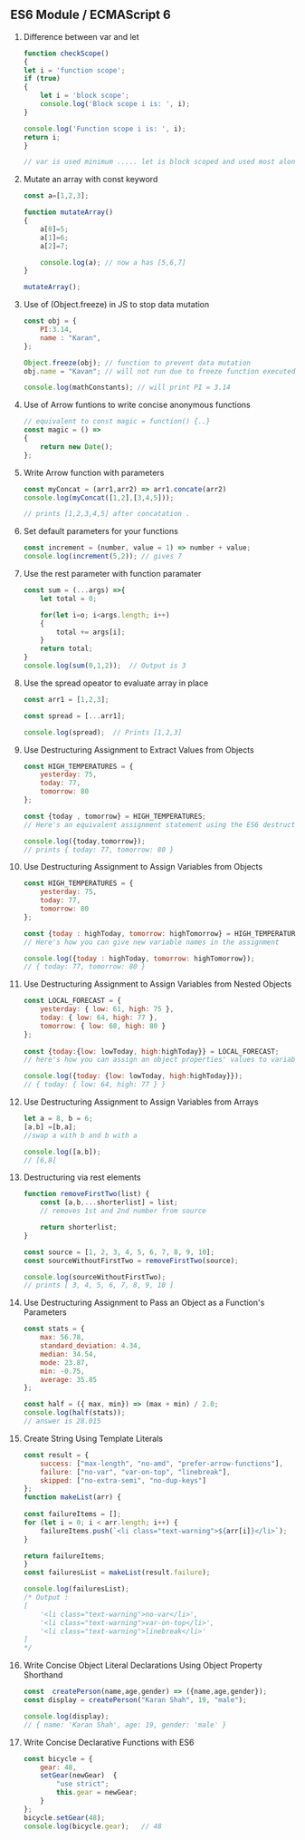 ## ES6 Module / ECMAScript 6 

1. Difference between var and let

    ```js
    function checkScope() 
    {
    let i = 'function scope';
    if (true) 
    {
        let i = 'block scope';
        console.log('Block scope i is: ', i);
    }

    console.log('Function scope i is: ', i);
    return i;
    }

    // var is used minimum ..... let is block scoped and used most along const keyword
    ```

2. Mutate an array with const keyword

    ```js
    const a=[1,2,3];

    function mutateArray()
    {
        a[0]=5;
        a[1]=6;
        a[2]=7;

        console.log(a); // now a has [5,6,7]
    }

    mutateArray();
    ```

3. Use of (Object.freeze) in JS to stop data mutation

    ```js
    const obj = {
        PI:3.14,
        name : "Karan",
    };

    Object.freeze(obj); // function to prevent data mutation
    obj.name = "Kavan"; // will not run due to freeze function executed above

    console.log(mathConstants); // will print PI = 3.14
    ```

4. Use of Arrow funtions to write concise anonymous functions

    ```js
    // equivalent to const magic = function() {..}
    const magic = () => 
    {
        return new Date();
    };
    ```

5. Write Arrow function with parameters 

    ```js
    const myConcat = (arr1,arr2) => arr1.concate(arr2)
    console.log(myConcat([1,2],[3,4,5]));

    // prints [1,2,3,4,5] after concatation .
    ```

6. Set default parameters for your functions

    ```js
    const increment = (number, value = 1) => number + value;
    console.log(increment(5,2)); // gives 7
    ```

7. Use the rest parameter with function paramater

    ```js
    const sum = (...args) =>{
        let total = 0;

        for(let i=o; i<args.length; i++)
        {
            total += args[i];
        }
        return total;
    }
    console.log(sum(0,1,2));  // Output is 3
    ```

8. Use the spread opeator to evaluate array in place

    ```js
    const arr1 = [1,2,3];

    const spread = [...arr1];

    console.log(spread);  // Prints [1,2,3]
    ```

9. Use Destructuring Assignment to Extract Values from Objects

    ```js
    const HIGH_TEMPERATURES = {
        yesterday: 75,
        today: 77,
        tomorrow: 80
    };

    const {today , tomorrow} = HIGH_TEMPERATURES;   
    // Here's an equivalent assignment statement using the ES6 destructuring syntax:

    console.log({today,tomorrow});  
    // prints { today: 77, tomorrow: 80 }
    ```

10. Use Destructuring Assignment to Assign Variables from Objects

    ```js
    const HIGH_TEMPERATURES = {
        yesterday: 75,
        today: 77,
        tomorrow: 80
    };

    const {today : highToday, tomorrow: highTomorrow} = HIGH_TEMPERATURES;
    // Here's how you can give new variable names in the assignment

    console.log({today : highToday, tomorrow: highTomorrow});
    // { today: 77, tomorrow: 80 }
    ```

11. Use Destructuring Assignment to Assign Variables from Nested Objects

    ```js
    const LOCAL_FORECAST = {
        yesterday: { low: 61, high: 75 },
        today: { low: 64, high: 77 },
        tomorrow: { low: 68, high: 80 }
    };
  
    const {today:{low: lowToday, high:highToday}} = LOCAL_FORECAST;
    // here's how you can assign an object properties' values to variables with different names

    console.log({today: {low: lowToday, high:highToday}});
    // { today: { low: 64, high: 77 } }
    ```

12. Use Destructuring Assignment to Assign Variables from Arrays

    ```js
    let a = 8, b = 6;
    [a,b] =[b,a];
    //swap a with b and b with a

    console.log([a,b]);
    // [6,8]
    ```

13. Destructuring via rest elements

    ```js
    function removeFirstTwo(list) {
        const [a,b,...shorterlist] = list;  
        // removes 1st and 2nd number from source 

        return shorterlist;
    }

    const source = [1, 2, 3, 4, 5, 6, 7, 8, 9, 10];
    const sourceWithoutFirstTwo = removeFirstTwo(source);

    console.log(sourceWithoutFirstTwo);
    // prints [ 3, 4, 5, 6, 7, 8, 9, 10 ]
    ```

14. Use Destructuring Assignment to Pass an Object as a Function's Parameters

    ```js
    const stats = {
        max: 56.78,
        standard_deviation: 4.34,
        median: 34.54,
        mode: 23.87,
        min: -0.75,
        average: 35.85
    };

    const half = ({ max, min}) => (max + min) / 2.0; 
    console.log(half(stats));
    // answer is 28.015
    ```

15. Create String Using Template Literals

    ```js
    const result = {
        success: ["max-length", "no-amd", "prefer-arrow-functions"],
        failure: ["no-var", "var-on-top", "linebreak"],
        skipped: ["no-extra-semi", "no-dup-keys"]
    };
    function makeList(arr) {
   
    const failureItems = [];
    for (let i = 0; i < arr.length; i++) {
        failureItems.push(`<li class="text-warning">${arr[i]}</li>`);
    }

    return failureItems;
    }
    const failuresList = makeList(result.failure);

    console.log(failuresList);
    /* Output :
    [
        '<li class="text-warning">no-var</li>',
        '<li class="text-warning">var-on-top</li>',
        '<li class="text-warning">linebreak</li>'
    ]
    */
    ```

16. Write Concise Object Literal Declarations Using Object Property Shorthand

    ```js
    const  createPerson(name,age,gender) => ({name,age,gender});
    const display = createPerson("Karan Shah", 19, "male");

    console.log(display);
    // { name: 'Karan Shah', age: 19, gender: 'male' }
    ```

17. Write Concise Declarative Functions with ES6

    ```js
    const bicycle = {
        gear: 48,
        setGear(newGear)  {
            "use strict";
            this.gear = newGear;
        }
    };
    bicycle.setGear(48);
    console.log(bicycle.gear);   // 48
    ```